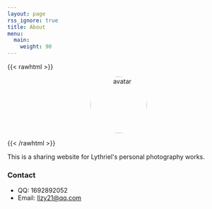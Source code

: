 ```yaml
---
layout: page
rss_ignore: true
title: About
menu:
  main:
    weight: 90
---
```

{{< rawhtml >}}
<p align="center">
<img class="avatar" src="https://q1.qlogo.cn/g?b=qq&nk=1692892052&s=640" alt="avatar" width="128" height="128" style="border-radius:999px" />
</p>
{{< /rawhtml >}}

This is a sharing website for Lythriel's personal photography works.

### Contact

- QQ: 1692892052
- Email: llzy21@qq.com
